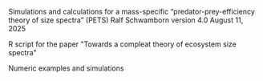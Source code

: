  Simulations and calculations for a  mass-specific “predator-prey-efficiency theory of size spectra” (PETS) 
 Ralf Schwamborn
 version 4.0
 August 11, 2025

 R script for the paper "Towards a compleat theory of ecosystem size spectra" 

 Numeric examples and simulations
